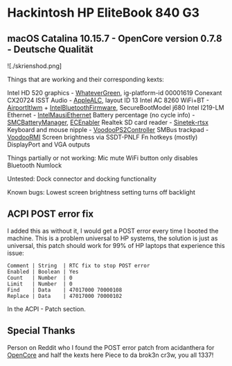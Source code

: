 # Hackintosh HP EliteBook 840 G3
## macOS Catalina 10.15.7 - OpenCore version 0.7.8 - Deutsche Qualität

![./skrienshod.png]

Things that are working and their corresponding kexts:

Intel HD 520 graphics - [WhateverGreen](https://github.com/acidanthera/WhateverGreen), ig-platform-id 00001619
Conexant CX20724 ISST Audio - [AppleALC](https://github.com/acidanthera/AppleALC), layout ID 13
Intel AC 8260 WiFi+BT - [AirportItlwm](https://github.com/OpenIntelWireless/itlwm) + [IntelBluetoothFirmware](https://github.com/OpenIntelWireless/IntelBluetoothFirmware), SecureBootModel j680
Intel I219-LM Ethernet - [IntelMausiEthernet](https://github.com/acidanthera/IntelMausi)
Battery percentage (no cycle info) - [SMCBatteryManager](https://github.com/acidanthera/VirtualSMC), [ECEnabler](https://github.com/1Revenger1/ECEnabler)
Realtek SD card reader - [Sinetek-rtsx](https://github.com/cholonam/Sinetek-rtsx)
Keyboard and mouse nipple - [VoodooPS2Controller](https://github.com/acidanthera/VoodooPS2)
SMBus trackpad - [VoodooRMI](https://github.com/VoodooSMBus/VoodooRMI)
Screen brightness via SSDT-PNLF
Fn hotkeys (mostly)
DisplayPort and VGA outputs

Things partially or not working:
Mic mute
WiFi button only disables Bluetooth
Numlock

Untested:
Dock connector and docking functionality

Known bugs:
Lowest screen brightness setting turns off backlight

## ACPI POST error fix

I added this as without it, I would get a POST error every time I booted the machine.
This is a problem universal to HP systems, the solution is just as universal, this patch should work for 99% of HP laptops that experience this issue:

```
Comment | String  | RTC fix to stop POST error
Enabled | Boolean | Yes
Count   | Number  | 0
Limit   | Number  | 0
Find    | Data    | 47017000 70000108
Replace | Data    | 47017000 70000102
```
In the ACPI - Patch section.

## Special Thanks
Person on Reddit who I found the POST error patch from
acidanthera for [OpenCore](https://github.com/acidanthera/OpenCorePkg) and half the kexts here
Piece to da brok3n cr3w, you all 1337!
